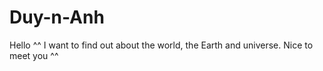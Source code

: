 # Duy-n-Anh
Hello ^^ I want to find out about the world, the Earth and universe. Nice to meet you ^^
